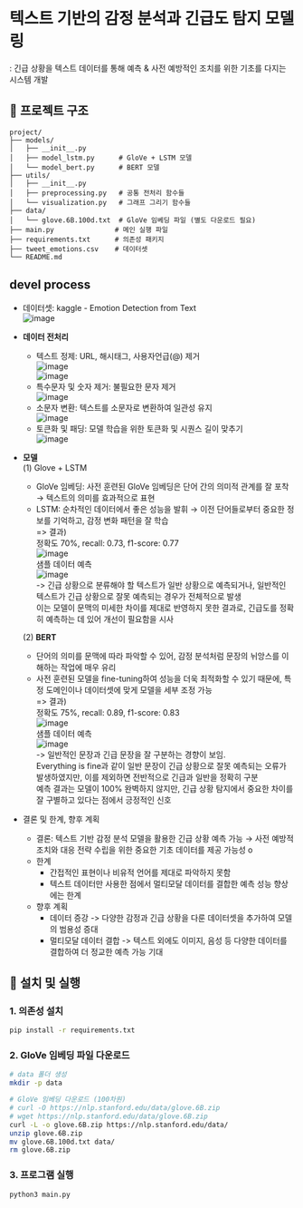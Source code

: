 # 텍스트 기반의 감정 분석과 긴급도 탐지 모델링

: 긴급 상황을 텍스트 데이터를 통해 예측 & 사전 예방적인 조치를 위한 기초를 다지는 시스템 개발

## 📁 프로젝트 구조

```
project/
├── models/
│   ├── __init__.py
│   ├── model_lstm.py      # GloVe + LSTM 모델
│   └── model_bert.py      # BERT 모델
├── utils/
│   ├── __init__.py
│   ├── preprocessing.py   # 공통 전처리 함수들
│   └── visualization.py   # 그래프 그리기 함수들
├── data/
│   └── glove.6B.100d.txt  # GloVe 임베딩 파일 (별도 다운로드 필요)
├── main.py               # 메인 실행 파일
├── requirements.txt      # 의존성 패키지
├── tweet_emotions.csv    # 데이터셋
└── README.md
``` 

## devel process

- 데이터셋: kaggle - Emotion Detection from Text<br>
![image](https://github.com/user-attachments/assets/6b4a62e8-a3ed-4df2-ae32-d8412b05bfc5)

- **데이터 전처리**
  - 텍스트 정제: URL, 해시태그, 사용자언급(@) 제거<br>
    ![image](https://github.com/user-attachments/assets/3211a2c8-242f-47a8-a538-86d6beb0a042) <br>
    ![image](https://github.com/user-attachments/assets/62332219-0942-4f1b-bc47-67dac0987fdc) <br>
  - 특수문자 및 숫자 제거: 불필요한 문자 제거<br>
    ![image](https://github.com/user-attachments/assets/1b7de5ef-0287-4d29-a48e-59b4114e5de3)<br>
  - 소문자 변환: 텍스트를 소문자로 변환하여 일관성 유지<br>
    ![image](https://github.com/user-attachments/assets/fe09c845-5e62-440a-8082-8b95b47d7f45)<br>
  - 토큰화 및 패딩: 모델 학습을 위한 토큰화 및 시퀀스 길이 맞추기<br>
    ![image](https://github.com/user-attachments/assets/d73d163d-e350-4cd6-9971-043bcb606215)<br>

- **모델**<br>
  (1) Glove + LSTM
    - GloVe 임베딩: 사전 훈련된 GloVe 임베딩은 단어 간의 의미적 관계를 잘 포착 → 텍스트의 의미를 효과적으로 표현
    - LSTM: 순차적인 데이터에서 좋은 성능을 발휘 → 이전 단어들로부터 중요한 정보를 기억하고, 감정 변화 패턴을 잘 학습<br>
  => 결과)<br>
    정확도 70%, recall: 0.73, f1-score: 0.77<br>
    ![image](https://github.com/user-attachments/assets/a9480d37-6912-4cbd-9690-d1810e6d5757)<br>
    샘플 데이터 예측<br>
    ![image](https://github.com/user-attachments/assets/2256fa37-a522-4de4-aff9-5ee92d95092d)<br>
    -> 긴급 상황으로 분류해야 할 텍스트가 일반 상황으로 예측되거나, 일반적인 텍스트가 긴급 상황으로 잘못 예측되는 경우가 전체적으로 발생<br>
       이는 모델이 문맥의 미세한 차이를 제대로 반영하지 못한 결과로, 긴급도를 정확히 예측하는 데 있어 개선이 필요함을 시사
    
  (2) **BERT**
    - 단어의 의미를 문맥에 따라 파악할 수 있어, 감정 분석처럼 문장의 뉘앙스를 이해하는 작업에 매우 유리
    - 사전 훈련된 모델을 fine-tuning하여 성능을 더욱 최적화할 수 있기 때문에, 특정 도메인이나 데이터셋에 맞게 모델을 세부 조정 가능<br>
  => 결과)<br>
    정확도 75%, recall: 0.89, f1-score: 0.83<br>
    ![image](https://github.com/user-attachments/assets/26959f24-faea-4651-98d3-1d52e5e3b64f)<br>
    샘플 데이터 예측<br>
    ![image](https://github.com/user-attachments/assets/9853380c-8418-4431-93f7-6647609bba35)<br>
    -> 일반적인 문장과 긴급 문장을 잘 구분하는 경향이 보임.<br>
      Everything is fine과 같이 일반 문장이 긴급 상황으로 잘못 예측되는 오류가 발생하였지만, 이를 제외하면 전반적으로 긴급과 일반을 정확히 구분<br>
      예측 결과는 모델이 100% 완벽하지 않지만, 긴급 상황 탐지에서 중요한 차이를 잘 구별하고 있다는 점에서 긍정적인 신호<br>
    
- 결론 및 한계, 향후 계획
  - 결론: 텍스트 기반 감정 분석 모델을 활용한 긴급 상황 예측 가능 → 사전 예방적 조치와 대응 전략 수립을 위한 중요한 기초 데이터를 제공 가능성 o
  - 한계
    - 간접적인 표현이나 비유적 언어를 제대로 파악하지 못함
    - 텍스트 데이터만 사용한 점에서 멀티모달 데이터를 결합한 예측 성능 향상에는 한계
  - 향후 계획
    - 데이터 증강 -> 다양한 감정과 긴급 상황을 다룬 데이터셋을 추가하여 모델의 범용성 증대
    - 멀티모달 데이터 결합 -> 텍스트 외에도 이미지, 음성 등 다양한 데이터를 결합하여 더 정교한 예측 가능 기대

 
## 🚀 설치 및 실행

### 1. 의존성 설치
```bash
pip install -r requirements.txt
```

### 2. GloVe 임베딩 파일 다운로드
```bash
# data 폴더 생성
mkdir -p data

# GloVe 임베딩 다운로드 (100차원)
# curl -O https://nlp.stanford.edu/data/glove.6B.zip
# wget https://nlp.stanford.edu/data/glove.6B.zip
curl -L -o glove.6B.zip https://nlp.stanford.edu/data/
unzip glove.6B.zip
mv glove.6B.100d.txt data/
rm glove.6B.zip
```

### 3. 프로그램 실행
```bash
python3 main.py
```

